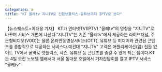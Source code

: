 ```yaml
---
categories: a
title: "KT 올레tv 지니TV로 전환넷플릭스·유튜브까지 IPTV로 본다"
---
```

【뉴스퀘스트=이태웅 기자】 KT가 인터넷TV(IPTV) "올레tv"의 명칭을 "지니TV"로 바꾸며 서비스 개편에 나선다."지니TV"는 기존 "올레tv"에서 제공하는 라이브채널, 주문형비디오(VOD)는 물론 온라인동영상서비스(OTT), 유튜브 등 미디어와 관련된 콘텐츠를 종합적으로 제공하는 서비스다.예컨대 "지니TV" 고객은 애플리케이션(앱) 전환 없이도 TV에서 곧바로 넷플릭스, 시즌, 유튜브 등 콘텐츠를 즐길 수 있게 되는 셈이다.KT는 4일 오전 노보텔 앰배서더 서울 동대문 호텔에서 기자간담회를 열고 IPTV 서비스 "올레tv"